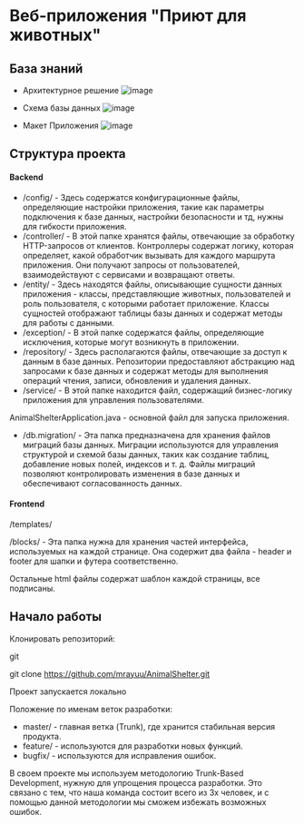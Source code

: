 # Веб-приложения "Приют для животных"

## База знаний


  
- Архитектурное решение ![image](https://github.com/mrayuu/AnimalShelter/assets/96128195/ee8321ae-173f-433f-b5e2-db49de0ffd45)

- Схема базы данных ![image](https://github.com/mrayuu/AnimalShelter/assets/96128195/44e5368d-b1f5-4916-ba69-9ef36993f41e)
  
- Макет Приложения ![image](https://github.com/mrayuu/AnimalShelter/assets/96128195/8f0f2f1c-440b-4ada-a0f9-eb0d204d441d)



## Структура проекта

#### Backend

-  /config/ - Здесь содержатся конфигурационные файлы, определяющие настройки приложения, такие как параметры подключения к базе данных, настройки безопасности и тд, нужны для гибкости приложения.
-  /controller/ - В этой папке хранятся файлы, отвечающие за обработку HTTP-запросов от клиентов. Контроллеры содержат логику, которая определяет, какой обработчик вызывать для каждого маршрута приложения. Они получают запросы от пользователей, взаимодействуют с сервисами и возвращают ответы.
-  /entity/ - Здесь находятся файлы, описывающие сущности данных приложения - классы, представляющие животных, пользователей и роль пользователя, с которыми работает приложение. Классы сущностей отображают таблицы базы данных и содержат методы для работы с данными.
-  /exception/ - В этой папке содержатся файлы, определяющие исключения, которые могут возникнуть в приложении. 
-  /repository/ - Здесь располагаются файлы, отвечающие за доступ к данным в базе данных. Репозитории предоставляют абстракцию над запросами к базе данных и содержат методы для выполнения операций чтения, записи, обновления и удаления данных. 
-  /service/ - В этой папке находится файл, содержащий бизнес-логику приложения для управления пользователями.

AnimalShelterApplication.java - основной файл для запуска приложения. 

-  /db.migration/ - Эта папка предназначена для хранения файлов миграций базы данных. Миграции используются для управления структурой и схемой базы данных, таких как создание таблиц, добавление новых полей, индексов и т. д. Файлы миграций позволяют контролировать изменения в базе данных и обеспечивают согласованность данных.

#### Frontend

/templates/

  /blocks/ - Эта папка нужна для хранения частей интерфейса, используемых на каждой странице. Она содержит два файла - header и footer для шапки и футера соответственно. 
    
  Остальные html файлы содержат шаблон каждой страницы, все подписаны.


## Начало работы

Клонировать репозиторий:

git

git clone https://github.com/mrayuu/AnimalShelter.git

Проект запускается локально


Положение по именам веток разработки:
- master/ - главная ветка (Trunk), где хранится стабильная версия продукта.
- feature/ - используются для разработки новых функций. 
- bugfix/ - используются для исправления ошибок. 

В своем проекте мы используем методологию Trunk-Based Development, нужную для упрощения процесса разработки. Это связано с тем, что наша команда состоит всего из 3х человек, и с помощью данной методологии мы сможем избежать возможных ошибок.
